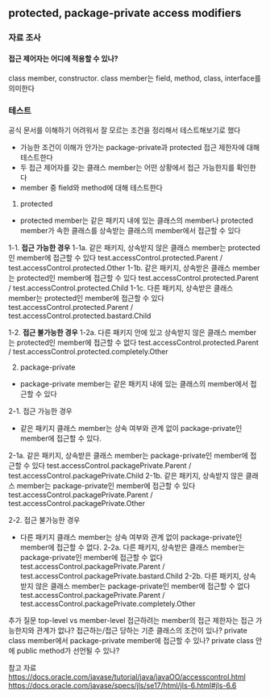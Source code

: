## protected, package-private access modifiers

### 자료 조사

#### 접근 제어자는 어디에 적용할 수 있나?
class member, constructor.
class member는 field, method, class, interface를 의미한다

### 테스트
공식 문서를 이해하기 어려워서 잘 모르는 조건을 정리해서 테스트해보기로 했다
- 가능한 조건이 이해가 안가는 package-private과 protected 접근 제한자에 대해 테스트한다 
- 두 접근 제어자를 갖는 클래스 member는 어떤 상황에서 접근 가능한지를 확인한다
- member 중 field와 method에 대해 테스트한다

1. protected
- protected member는 같은 패키지 내에 있는 클래스의 member나 protected member가 속한 클래스를 상속받는 클래스의 member에서 접근할 수 있다

1-1. **접근 가능한 경우**
1-1a. 같은 패키지, 상속받지 않은 클래스 member는 protected인 member에 접근할 수 있다
test.accessControl.protected.Parent / test.accessControl.protected.Other
1-1b. 같은 패키지, 상속받은 클래스 member는 protected인 member에 접근할 수 있다
test.accessControl.protected.Parent / test.accessControl.protected.Child
1-1c. 다른 패키지, 상속받은 클래스 member는 protected인 member에 접근할 수 있다
test.accessControl.protected.Parent / test.accessControl.protected.bastard.Child

1-2. **접근 불가능한 경우**
1-2a. 다른 패키지 안에 있고 상속받지 않은 클래스 member는 protected인 member에 접근할 수 없다
test.accessControl.protected.Parent / test.accessControl.protected.completely.Other

2. package-private
- package-private member는 같은 패키지 내에 있는 클래스의 member에서 접근할 수 있다

2-1. 접근 가능한 경우
- 같은 패키지 클래스 member는 상속 여부와 관계 없이 package-private인 member에 접근할 수 있다.

2-1a. 같은 패키지, 상속받은 클래스 member는 package-private인 member에 접근할 수 있다
test.accessControl.packagePrivate.Parent / test.accessControl.packagePrivate.Child
2-1b. 같은 패키지, 상속받지 않은 클래스 member는 package-private인 member에 접근할 수 있다
test.accessControl.packagePrivate.Parent / test.accessControl.packagePrivate.Other

2-2. 접근 불가능한 경우
- 다른 패키지 클래스 member는 상속 여부와 관계 없이 package-private인 member에 접근할 수 없다.
2-2a. 다른 패키지, 상속받은 클래스 member는 package-private인 member에 접근할 수 없다
test.accessControl.packagePrivate.Parent / test.accessControl.packagePrivate.bastard.Child
2-2b. 다른 패키지, 상속받지 않은 클래스 member는 package-private인 member에 접근할 수 없다
test.accessControl.packagePrivate.Parent / test.accessControl.packagePrivate.completely.Other

추가 질문
top-level vs member-level
접근하려는 member의 접근 제한자는 접근 가능한지와 관계가 없나?
접근하는/접근 당하는 기준 클래스의 조건이 있나?
private class member에서 package-private member에 접근할 수 있나?
private class 안에 public method가 선언될 수 있나?

참고 자료
https://docs.oracle.com/javase/tutorial/java/javaOO/accesscontrol.html
https://docs.oracle.com/javase/specs/jls/se17/html/jls-6.html#jls-6.6
